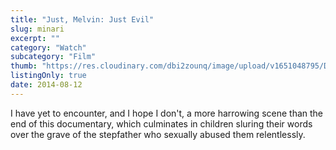 ```yaml
---
title: "Just, Melvin: Just Evil"
slug: minari
excerpt: ""
category: "Watch"
subcategory: "Film"
thumb: "https://res.cloudinary.com/dbi2zounq/image/upload/v1651048795/Digital%20garden/media/just-melvin-just-evil_ps6wte.jpg"
listingOnly: true
date: 2014-08-12
---
```

I have yet to encounter, and I hope I don't, a more harrowing scene than the end of this documentary, which culminates in children sluring their words over the grave of the stepfather who sexually abused them relentlessly.